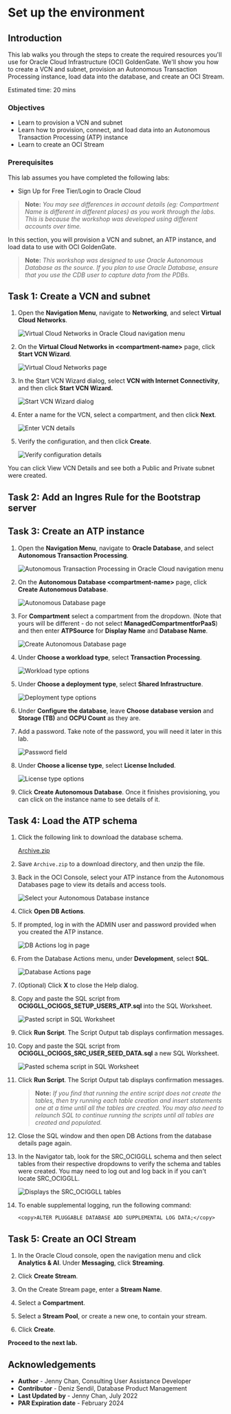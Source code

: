 # Set up the environment

## Introduction

This lab walks you through the steps to create the required resources you'll use for Oracle Cloud Infrastructure (OCI) GoldenGate. We'll show you how to create a VCN and subnet, provision an Autonomous Transaction Processing instance, load data into the database, and create an OCI Stream.

Estimated time: 20 mins

### Objectives

-  Learn to provision a VCN and subnet
-  Learn how to provision, connect, and load data into an Autonomous Transaction Processing (ATP) instance
-  Learn to create an OCI Stream

### Prerequisites

This lab assumes you have completed the following labs:
* Sign Up for Free Tier/Login to Oracle Cloud

> **Note:** *You may see differences in account details (eg: Compartment Name is different in different places) as you work through the labs. This is because the workshop was developed using different accounts over time.*

In this section, you will provision a VCN and subnet, an ATP instance, and load data to use with OCI GoldenGate.

> **Note:** *This workshop was designed to use Oracle Autonomous Database as the source. If you plan to use Oracle Database, ensure that you use the CDB user to capture data from the PDBs.*

## Task 1: Create a VCN and subnet

1.  Open the **Navigation Menu**, navigate to **Networking**, and select **Virtual Cloud Networks**.

	![Virtual Cloud Networks in Oracle Cloud navigation menu](https://raw.githubusercontent.com/oracle/learning-library/master/common/images/console/networking-vcn.png " ")

2.  On the **Virtual Cloud Networks in &lt;compartment-name&gt;** page, click **Start VCN Wizard**.

	![Virtual Cloud Networks page](images/01-02.png " ")

3.  In the Start VCN Wizard dialog, select **VCN with Internet Connectivity**, and then click **Start VCN Wizard.**

    ![Start VCN Wizard dialog](./images/00-03-vcn-wizard.png " ")

4.  Enter a name for the VCN, select a compartment, and then click **Next**.

    ![Enter VCN details](./images/00-04.png " ")

5.  Verify the configuration, and then click **Create**.

    ![Verify configuration details](./images/00-05.png " ")

You can click View VCN Details and see both a Public and Private subnet were created.

## Task 2: Add an Ingres Rule for the Bootstrap server


## Task 3: Create an ATP instance

1.  Open the **Navigation Menu**, navigate to **Oracle Database**, and select **Autonomous Transaction Processing**.

	![Autonomous Transaction Processing in Oracle Cloud navigation menu](https://raw.githubusercontent.com/oracle/learning-library/master/common/images/console/database-atp.png " ")

2.  On the **Autonomous Database &lt;compartment-name&gt;** page, click **Create Autonomous Database**.

    ![Autonomous Database page](./images/01-02-create-adb.png " ")

3. For **Compartment** select a compartment from the dropdown. (Note that yours will be different - do not select **ManagedCompartmentforPaaS**) and then enter **ATPSource** for **Display Name** and **Database Name**.

    ![Create Autonomous Database page](./images/01-03-compartment.png " ")

4.  Under **Choose a workload type**, select **Transaction Processing**.

    ![Workload type options](./images/01-04-workload.png " ")

5.  Under **Choose a deployment type**, select **Shared Infrastructure**.

    ![Deployment type options](./images/01-05-deployment.png " ")

6.  Under **Configure the database**, leave **Choose database version** and **Storage (TB)** and **OCPU Count** as they are.

7.  Add a password. Take note of the password, you will need it later in this lab.

    ![Password field](./images/01-07-pw.png " ")

8.  Under **Choose a license type**, select **License Included**.

    ![License type options](./images/01-08-license.png " ")

9.  Click **Create Autonomous Database**. Once it finishes provisioning, you can click on the instance name to see details of it.


## Task 4: Load the ATP schema

1.  Click the following link to download the database schema.

    [Archive.zip](https://objectstorage.us-ashburn-1.oraclecloud.com/p/VEKec7t0mGwBkJX92Jn0nMptuXIlEpJ5XJA-A6C9PymRgY2LhKbjWqHeB5rVBbaV/n/c4u04/b/livelabsfiles/o/data-management-library-files/Archive.zip)

2.  Save `Archive.zip` to a download directory, and then unzip the file.

3.  Back in the OCI Console, select your ATP instance from the Autonomous Databases page to view its details and access tools.

    ![Select your Autonomous Database instance](./images/02-03-atp.png " ")

4.  Click **Open DB Actions**.

5.  If prompted, log in with the ADMIN user and password provided when you created the ATP instance.

    ![DB Actions log in page](./images/02-05-login.png " ")

6.  From the Database Actions menu, under **Development**, select **SQL**.

    ![Database Actions page](./images/02-06-db-actions.png " ")

7.  (Optional) Click **X** to close the Help dialog.

8.  Copy and paste the SQL script from **OCIGGLL\_OCIGGS\_SETUP\_USERS\_ATP.sql** into the SQL Worksheet.

    ![Pasted script in SQL Worksheet](./images/02-08-atp-sql.png " ")

9.  Click **Run Script**. The Script Output tab displays confirmation messages.

10. Copy and paste the SQL script from **OCIGGLL\_OCIGGS\_SRC\_USER\_SEED\_DATA.sql** a new SQL Worksheet.

    ![Pasted schema script in SQL Worksheet](./images/02-10-atp-schema.png " ")

11. Click **Run Script**. The Script Output tab displays confirmation messages.

	>**Note:** *If you find that running the entire script does not create the tables, then try running each table creation and insert statements one at a time until all the tables are created. You may also need to relaunch SQL to continue running the scripts until all tables are created and populated.*

12. Close the SQL window and then open DB Actions from the database details page again.

13. In the Navigator tab, look for the SRC\_OCIGGLL schema and then select tables from their respective dropdowns to verify the schema and tables were created. You may need to log out and log back in if you can't locate SRC\_OCIGGLL.

    ![Displays the SRC\_OCIGGLL tables](./images/02-11-verify.png " ")

14. To enable supplemental logging, run the following command:

    ```
    <copy>ALTER PLUGGABLE DATABASE ADD SUPPLEMENTAL LOG DATA;</copy>
    ```

## Task 5: Create an OCI Stream

1.  In the Oracle Cloud console, open the navigation menu and click **Analytics & AI**. Under **Messaging**, click **Streaming**.

2.  Click **Create Stream**.

3.  On the Create Stream page, enter a **Stream Name**.

4.  Select a **Compartment**.

5.  Select a **Stream Pool**, or create a new one, to contain your stream.

6.  Click **Create**.

**Proceed to the next lab.**

## Acknowledgements

- **Author** - Jenny Chan, Consulting User Assistance Developer
- **Contributor** - Deniz Sendil, Database Product Management
- **Last Updated by** - Jenny Chan, July 2022
- **PAR Expiration date** - February 2024
